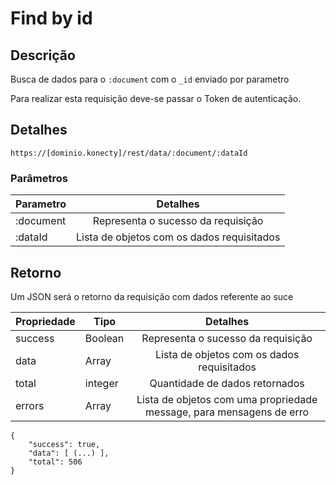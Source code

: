 # Find by id

## Descrição

Busca de dados para o `:document` com o `_id` enviado por parametro

Para realizar esta requisição deve-se passar o Token de autenticação.

## Detalhes
```
https://[dominio.konecty]/rest/data/:document/:dataId
```

### Parâmetros

| Parametro |                  Detalhes                  |
|-----------|:------------------------------------------:|
| :document | Representa o sucesso da requisição         |
| :dataId   | Lista de objetos com os dados requisitados |


## Retorno

Um JSON será o retorno da requisição com dados referente ao suce

| Propriedade    | Tipo    |                  Detalhes                                            |
|----------------|---------|:--------------------------------------------------------------------:|
| success        | Boolean | Representa o sucesso da requisição                                   |
| data           | Array   | Lista de objetos com os dados requisitados                           |
| total          | integer | Quantidade de dados retornados                                       |
| errors         | Array   | Lista de objetos com uma propriedade message, para mensagens de erro |


```
{
	"success": true,
	"data": [ (...) ],
	"total": 506
}
```
